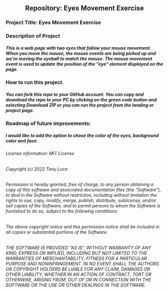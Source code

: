 <h2 align="center">Repository: Eyes Movement Exercise</h2>

### Project Title: Eyes Movement Exercise

### Description of Project 
##### This is a web page with two eyes that follow your mouse movement. When you move the mouse, the mouse events are being picked up and we're moving the eyeball to match the mouse. The mouse movement event is used to update the position of the "eye" element displayed on the page.

### How to run this project.
##### You can fork this repo to your GitHub account. You can copy and download the repo to your PC by clicking on the green code button and selecting Download ZIP or you can run the project from the landing or project page.

### Roadmap of future improvements: 
##### I would like to add the option to chose the color of the eyes, background color and face. 

#####
#####
#####
###### License information: MIT License
###### Copyright (c) 2022 Tony Luce

###### Permission is hereby granted, free of charge, to any person obtaining a copy of this software and associated documentation files (the "Software"), to deal in the Software without restriction, including without limitation the rights to use, copy, modify, merge, publish, distribute, sublicense, and/or sell copies of the Software, and to permit persons to whom the Software is furnished to do so, subject to the following conditions:

###### The above copyright notice and this permission notice shall be included in all copies or substantial portions of the Software.

###### THE SOFTWARE IS PROVIDED "AS IS", WITHOUT WARRANTY OF ANY KIND, EXPRESS OR IMPLIED, INCLUDING BUT NOT LIMITED TO THE WARRANTIES OF MERCHANTABILITY, FITNESS FOR A PARTICULAR PURPOSE AND NONINFRINGEMENT. IN NO EVENT SHALL THE AUTHORS OR COPYRIGHT HOLDERS BE LIABLE FOR ANY CLAIM, DAMAGES OR OTHER LIABILITY, WHETHER IN AN ACTION OF CONTRACT, TORT OR OTHERWISE, ARISING FROM, OUT OF OR IN CONNECTION WITH THE SOFTWARE OR THE USE OR OTHER DEALINGS IN THE SOFTWARE.

